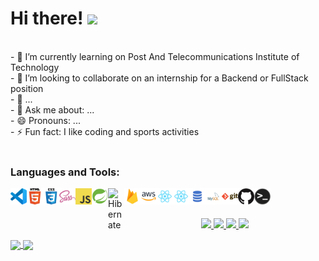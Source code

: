 <h1> Hi there! <img src="https://media.giphy.com/media/mGcNjsfWAjY5AEZNw6/giphy.gif" width="50"></h1>
<br>
- 🌱 I’m currently learning on Post And Telecommunications Institute of Technology
<br>
- 👯 I’m looking to collaborate on an internship for a Backend or FullStack position
<br>
- 🤔 ...
<br>
- 💬 Ask me about: ...
<br>
- 😄 Pronouns: ...
<br>
- ⚡ Fun fact: I like coding and sports activities
<br>
<br />

### Languages and Tools:

<img align="left" alt="Visual Studio Code" width="26px" src="https://raw.githubusercontent.com/github/explore/80688e429a7d4ef2fca1e82350fe8e3517d3494d/topics/visual-studio-code/visual-studio-code.png" />
<img align="left" alt="HTML5" width="26px" src="https://raw.githubusercontent.com/github/explore/80688e429a7d4ef2fca1e82350fe8e3517d3494d/topics/html/html.png" />
<img align="left" alt="CSS3" width="26px" src="https://raw.githubusercontent.com/github/explore/80688e429a7d4ef2fca1e82350fe8e3517d3494d/topics/css/css.png" />
<img align="left" alt="Sass" width="26px" src="https://raw.githubusercontent.com/github/explore/80688e429a7d4ef2fca1e82350fe8e3517d3494d/topics/sass/sass.png" />
<img align="left" alt="JavaScript" width="26px" src="https://raw.githubusercontent.com/github/explore/80688e429a7d4ef2fca1e82350fe8e3517d3494d/topics/javascript/javascript.png"/>
<img align="left" alt="Spring" width="26px" src="https://raw.githubusercontent.com/github/explore/80688e429a7d4ef2fca1e82350fe8e3517d3494d/topics/spring/spring.png" />
<img align="left" alt="Hibernate" width="26px" src="https://raw.githubusercontent.com/github/explore/80688e429a7d4ef2fca1e82350fe8e3517d3494d/topics/Hibernate/hibernate.png" />
<img align="left" alt="GG Clound" width="26px" src="https://raw.githubusercontent.com/github/explore/80688e429a7d4ef2fca1e82350fe8e3517d3494d/topics/firebase/firebase.png" />
<img align="left" alt="Aws" width="26px" src="https://raw.githubusercontent.com/github/explore/80688e429a7d4ef2fca1e82350fe8e3517d3494d/topics/aws/aws.png" />
<img align="left" alt="React" width="26px" src="https://raw.githubusercontent.com/github/explore/80688e429a7d4ef2fca1e82350fe8e3517d3494d/topics/react/react.png" />
<img align="left" alt="React" width="26px" src="https://raw.githubusercontent.com/github/explore/80688e429a7d4ef2fca1e82350fe8e3517d3494d/topics/react/react.png" />
<img align="left" alt="SQL" width="26px" src="https://raw.githubusercontent.com/github/explore/80688e429a7d4ef2fca1e82350fe8e3517d3494d/topics/sql/sql.png" />
<img align="left" alt="MySQL" width="26px" src="https://raw.githubusercontent.com/github/explore/80688e429a7d4ef2fca1e82350fe8e3517d3494d/topics/mysql/mysql.png" />
<img align="left" alt="Git" width="26px" src="https://raw.githubusercontent.com/github/explore/80688e429a7d4ef2fca1e82350fe8e3517d3494d/topics/git/git.png" />
<img align="left" alt="GitHub" width="26px" src="https://raw.githubusercontent.com/github/explore/78df643247d429f6cc873026c0622819ad797942/topics/github/github.png" />
<img align="left" alt="Terminal" width="26px" src="https://raw.githubusercontent.com/github/explore/80688e429a7d4ef2fca1e82350fe8e3517d3494d/topics/terminal/terminal.png" />
<br />
<br />
<p align="center">
  <a href="https://twitter.com/tien61395661">
        <img src="https://img.shields.io/twitter/follow/tien61395661?style=for-the-badge&label=%40tien61395661&logo=twitter&logoColor=00AEFF&labelColor=black&color=7fff00">
  </a>
  <a href="https://www.linkedin.com/in/ngo-si-tien-b7715515a/">
    <img src="https://img.shields.io/badge/-Ngo%20Si%20Tien-blue?style=for-the-badge&logo=Linkedin&logoColor=00AEFF&labelColor=black&color=black">
  </a>
  
  <a href="https://www.instagram.com/nst173__/">
      <img src="https://img.shields.io/badge/-nst173__-white?style=for-the-badge&logo=Instagram&logoColor=00AEFF&labelColor=black&color=black">
    </a>
    
  <a href="https://www.facebook.com/profile.php?id=100010431690702">
        <img src="https://img.shields.io/badge/-Si%20Tien-blue?style=for-the-badge&logo=Facebook&logoColor=00AEFF&labelColor=black&color=black">
      </a>
      
</p>

  <a href="https://github.com/sitien173">
  <img align="center" src="https://github-readme-stats.vercel.app/api?username=sitien173&count_private=true&show_icons=true&theme=chartreuse-dark" />
  </a>
  <a href="https://github.com/sitien173">
    <img align="center" src="https://github-readme-stats.vercel.app/api/top-langs/?username=sitien173&layout=compact&theme=chartreuse-dark&langs_count=8" />
  </a>
<br>



